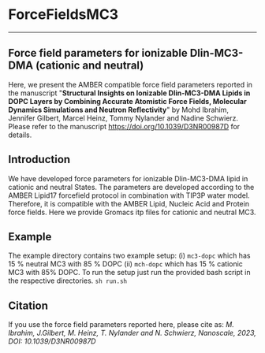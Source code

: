 # ForceFieldsMC3
-------------------------------------------------------------------------
Force field parameters for ionizable Dlin-MC3-DMA (cationic and neutral)
-------------------------------------------------------------------------
Here, we present the AMBER compatible force field parameters reported in the  manuscript "**Structural Insights on Ionizable Dlin-MC3-DMA Lipids in DOPC Layers by Combining Accurate Atomistic Force Fields, Molecular Dynamics Simulations and Neutron Reflectivity**" by Mohd Ibrahim, Jennifer Gilbert, Marcel Heinz, Tommy Nylander and Nadine Schwierz. Please refer to the manuscript https://doi.org/10.1039/D3NR00987D for details.


## Introduction
We have developed force parameters for ionizable Dlin-MC3-DMA lipid in cationic and neutral States. The parameters are developed according to the AMBER Lipid17 forcefield protocol in combination with TIP3P water model. Therefore, it is compatible with the AMBER Lipid, Nucleic Acid and Protein force fields. Here we provide Gromacs itp files for cationic and neutral MC3. 
## Example
The example directory contains two example setup: (i) `mc3-dopc` which has 15 % neutral MC3 with 85 % DOPC (ii) `mch-dopc` which has 15 % cationic MC3 with 85% DOPC.
To run the setup just run the provided bash script in the respective directories. `sh run.sh` 
## Citation
If you use the force field parameters reported here, please cite as: 
*M. Ibrahim, J.Gilbert, M. Heinz, T. Nylander and N. Schwierz, Nanoscale, 2023, DOI: 10.1039/D3NR00987D*

